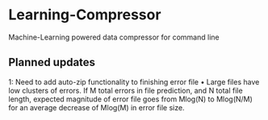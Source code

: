 # Learning-Compressor
Machine-Learning powered data compressor for command line

## Planned updates
1: Need to add auto-zip functionality to finishing error file
   • Large files have low clusters of errors. If M total errors in file prediction, and N total file length, expected magnitude of error file goes from Mlog(N) to        Mlog(N/M) for an average decrease of Mlog(M) in error file size.
